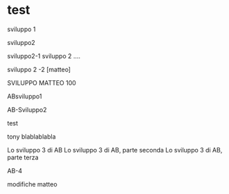 # test

 sviluppo 1


 sviluppo2

 
 sviluppo2-1
 sviluppo 2 ....
 
  sviluppo 2 -2 [matteo] 
  
  SVILUPPO MATTEO 100
 
 ABsviluppo1
 
 AB-Sviluppo2
 
test

tony blablablabla


Lo sviluppo 3 di AB
Lo sviluppo 3 di AB, parte seconda
Lo sviluppo 3 di AB, parte terza

AB-4


modifiche matteo